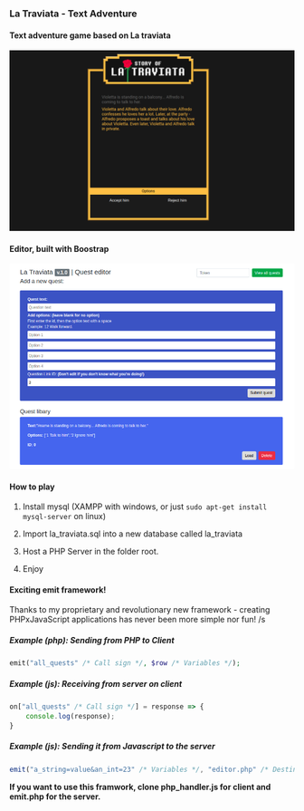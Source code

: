 ### La Traviata - Text Adventure

#### Text adventure game based on La traviata

![Game screenshot](img/game-screenshot.png)


#### Editor, built with Boostrap

![Bootstrap Editor](img/bootstrap-showcase.png)


#### How to play

 1. Install mysql (XAMPP with windows, or just ```sudo apt-get install mysql-server``` on linux)

 2. Import la_traviata.sql into a new database called la_traviata

 3. Host a PHP Server in the folder root.

 4. Enjoy


#### Exciting emit framework!

Thanks to my proprietary and revolutionary new framework - creating PHPxJavaScript applications has never been more simple nor fun! /s

##### Example (php): Sending from PHP to Client

```php
emit("all_quests" /* Call sign */, $row /* Variables */);
```

##### Example (js): Receiving from server on client

```javascript
on["all_quests" /* Call sign */] = response => {
    console.log(response);
}
```

##### Example (js): Sending it from Javascript to the server

```javascript
emit("a_string=value&an_int=23" /* Variables */, "editor.php" /* Destination */);
```

**If you want to use this framwork, clone php_handler.js for client and emit.php for the server.**

